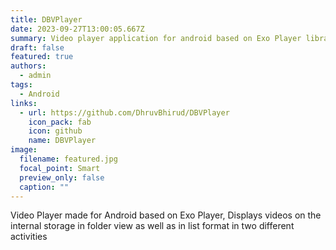 ```yaml
---
title: DBVPlayer
date: 2023-09-27T13:00:05.667Z
summary: V﻿ideo player application for android based on Exo Player library.
draft: false
featured: true
authors:
  - admin
tags:
  - Android
links:
  - url: https://github.com/DhruvBhirud/DBVPlayer
    icon_pack: fab
    icon: github
    name: DBVPlayer
image:
  filename: featured.jpg
  focal_point: Smart
  preview_only: false
  caption: ""
---
```

Video Player made for Android based on Exo Player, Displays
videos on the internal storage in folder view as well as in list format
in two different activities